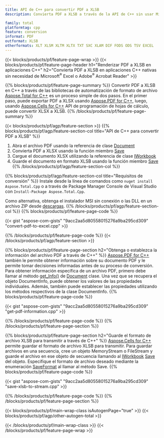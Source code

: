 ```yaml
---
title: API de C++ para convertir PDF a XLSB
description: Convierta PDF a XLSB a través de la API de C++ sin usar Microsoft Excel o Adobe Reader

family: total
platformtag: cpp
feature: conversion
informat: PDF
outformat: XLSB
otherformats: XLT XLSM XLTM XLTX TXT SXC XLAM DIF FODS ODS TSV EXCEL
---
```

{{< blocks/products/pf/feature-page-wrap >}}
{{< blocks/products/pf/feature-page-header h1="Renderizar PDF a XLSB en aplicaciones C++" h2="Convierta PDF a XLSB en aplicaciones C++ nativas sin necesidad de Microsoft<sup>&reg;</sup> Excel o Adobe<sup>&reg;</sup> Acrobat Reader" >}}

{{% blocks/products/pf/feature-page-summary %}}
Convertir PDF a XLSB en C++ a través de las bibliotecas de automatización de formato de archivo [Aspose.Total for C++](https://products.aspose.com/total/cpp/) es un proceso simple de dos pasos. En el primer paso, puede exportar PDF a XLSX usando [Aspose.PDF for C++](https://products.aspose.com/pdf/cpp/), luego, usando [Aspose.Cells for C++](https://products.aspose.com/cells/cpp/) API de programación de hojas de cálculo, puede convertir XLSX a XLSB. 
{{% /blocks/products/pf/feature-page-summary  %}}

{{< blocks/products/pf/agp/feature-section >}}
{{% blocks/products/pf/agp/feature-section-col title="API de C++ para convertir PDF a XLSB" %}}
1. Abra el archivo PDF usando la referencia de clase [Document](https://reference.aspose.com/pdf/cpp/class/aspose.pdf.document)
2. Convierta PDF a XLSX usando la función miembro [Save](https://reference.aspose.com/pdf/cpp/class/aspose.pdf.document#a6383c010776212483f51cc41235924db)
3. Cargue el documento XLSX utilizando la referencia de clase [IWorkbook](https://reference.aspose.com/cells/cpp/class/aspose.cells.i_workbook)
4. Guarde el documento en formato XLSB usando la función miembro [Save](https://reference.aspose.com/cells/cpp/class/aspose.cells.i_workbook#a9460f52a2dec8f4bf623a4905167d997)
{{% /blocks/products/pf/agp/feature-section-col %}}

{{% blocks/products/pf/agp/feature-section-col title="Requisitos de conversión" %}}
Instale desde la línea de comandos como ```nuget install Aspose.Total.Cpp``` o a través de Package Manager Console de Visual Studio con ```Install-Package Aspose.Total.Cpp```.

Como alternativa, obtenga el instalador MSI sin conexión o las DLL en un archivo ZIP desde [descargas](https://releases.aspose.com/total/cpp).
{{% /blocks/products/pf/agp/feature-section-col %}}
{{% blocks/products/pf/feature-page-code %}}

{{< gist "aspose-com-gists" "9acc2aa5d80558015276a9ba295cd309" "convert-pdf-to-excel.cpp" >}}



{{% /blocks/products/pf/feature-page-code %}}
{{< /blocks/products/pf/agp/feature-section >}}

{{% blocks/products/pf/feature-page-section  h2="Obtenga o establezca la información del archivo PDF a través de C++" %}}
[Aspose.PDF for C++](https://products.aspose.com/pdf/cpp/) también le permite obtener información sobre su documento PDF y le permite tomar decisiones informadas antes de su proceso de conversión. Para obtener información específica de un archivo PDF, primero debe llamar al método [get_Info()](https://reference.aspose.com/pdf/cpp/class/aspose.pdf.document#ae7a6ba620499ffa0dbaa5c813ee96c4a) de [Document](https://reference.aspose.com/pdf/cpp/class/aspose.pdf.document) clase. Una vez que se recupera el objeto DocumentInfo, puede obtener los valores de las propiedades individuales. Además, también puede establecer las propiedades utilizando los métodos respectivos de la clase DocumentInfo.
{{% blocks/products/pf/feature-page-code %}}

{{< gist "aspose-com-gists" "9acc2aa5d80558015276a9ba295cd309" "get-pdf-information.cpp" >}}

{{% /blocks/products/pf/feature-page-code  %}}
{{% /blocks/products/pf/feature-page-section %}}

{{% blocks/products/pf/feature-page-section  h2="Guarde el formato de archivo XLSB para transmitir a través de C++" %}}
[Aspose.Cells for C++](https://products.aspose.com/cells/net/) permite guardar el formato de archivo XLSB para transmitir. Para guardar archivos en una secuencia, cree un objeto MemoryStream o FileStream y guarde el archivo en ese objeto de secuencia llamando al [IWorkbook](https://reference.aspose.com/cells/cpp/class/aspose.cells.i_workbook) [Save](https://reference.aspose.com/cells/cpp/class/aspose.cells.i_workbook#a77072cfb929787df9ad1f38b02f58349) del objeto. Especifique el formato de archivo deseado mediante la enumeración [SaveFormat](https://reference.aspose.com/cells/cpp/namespace/aspose.cells#a11cae527e4e68f1adcac8f47ea64481a) al llamar al método Save.
{{% blocks/products/pf/feature-page-code %}}

{{< gist "aspose-com-gists" "9acc2aa5d80558015276a9ba295cd309" "save-xlsb-to-stream.cpp" >}}

{{% /blocks/products/pf/feature-page-code  %}}
{{% /blocks/products/pf/feature-page-section %}}

{{< blocks/products/pf/main-wrap-class isAutogenPage="true" >}}
{{< blocks/products/pf/agp/other-autogen-total >}}

{{< /blocks/products/pf/main-wrap-class >}}
{{< /blocks/products/pf/feature-page-wrap >}}